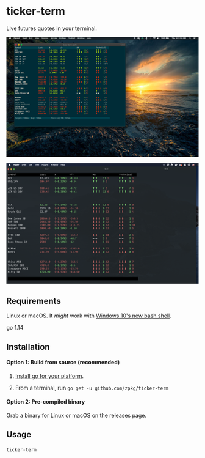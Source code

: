 # ticker-term

Live futures quotes in your terminal.


![ScreenShot](screenshots/1.png)


![ScreenShot](screenshots/2.png)


## Requirements

Linux or macOS. It *might* work with [Windows 10's new bash shell](https://www.howtogeek.com/249966/how-to-install-and-use-the-linux-bash-shell-on-windows-10/).

go 1.14


## Installation

#### Option 1: Build from source (recommended)

1. [Install go for your platform](https://golang.org/dl/).

2. From a terminal, run `go get -u github.com/zpkg/ticker-term`


#### Option 2: Pre-compiled binary

Grab a binary for Linux or macOS on the releases page.


## Usage

`ticker-term`
